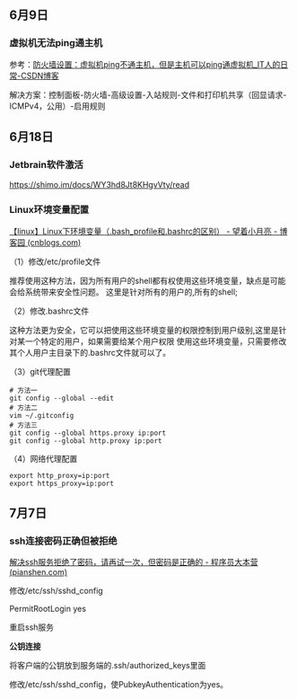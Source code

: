 ## 6月9日

### 虚拟机无法ping通主机

参考：[防火墙设置：虚拟机ping不通主机，但是主机可以ping通虚拟机_IT人的日常-CSDN博客](https://blog.csdn.net/u014594922/article/details/53426225)

解决方案：控制面板-防火墙-高级设置-入站规则-文件和打印机共享（回显请求-ICMPv4，公用）-启用规则

## 6月18日

### Jetbrain软件激活

https://shimo.im/docs/WY3hd8Jt8KHgvVty/read

### Linux环境变量配置

[【linux】Linux下环境变量（.bash_profile和.bashrc的区别） - 望着小月亮 - 博客园 (cnblogs.com)](https://www.cnblogs.com/triple-y/p/11107133.html)

（1）修改/etc/profile文件

推荐使用这种方法，因为所有用户的shell都有权使用这些环境变量，缺点是可能会给系统带来安全性问题。 这里是针对所有的用户的,所有的shell;

（2）修改.bashrc文件

这种方法更为安全，它可以把使用这些环境变量的权限控制到用户级别,这里是针对某一个特定的用户，如果需要给某个用户权限
使用这些环境变量，只需要修改其个人用户主目录下的.bashrc文件就可以了。

（3）git代理配置

```shell
# 方法一
git config --global --edit
# 方法二
vim ~/.gitconfig
# 方法三
git config --global https.proxy ip:port
git config --global http.proxy ip:port
```

（4）网络代理配置

```shell
export http_proxy=ip:port
export https_proxy=ip:port
```

## 7月7日

### ssh连接密码正确但被拒绝

[解决ssh服务拒绝了密码，请再试一次，但密码是正确的 - 程序员大本营 (pianshen.com)](https://www.pianshen.com/article/20051526330/)

修改/etc/ssh/sshd_config

PermitRootLogin yes

重启ssh服务 

**公钥连接**

将客户端的公钥放到服务端的.ssh/authorized_keys里面

修改/etc/ssh/sshd_config，使PubkeyAuthentication为yes。